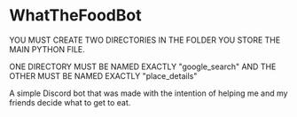 # WhatTheFoodBot

YOU MUST CREATE TWO DIRECTORIES IN THE FOLDER YOU STORE THE MAIN PYTHON FILE. 

ONE DIRECTORY MUST BE NAMED EXACTLY "google_search" AND THE OTHER MUST BE NAMED EXACTLY "place_details"

A simple Discord bot that was made with the intention of helping me and my friends decide what to get to eat.